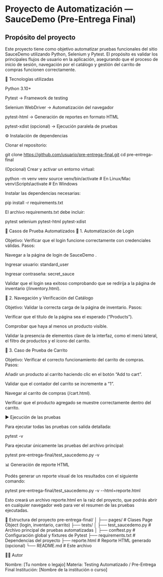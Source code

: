 # Proyecto de Automatización — SauceDemo (Pre-Entrega Final)
## Propósito del proyecto

Este proyecto tiene como objetivo automatizar pruebas funcionales del sitio SauceDemo
 utilizando Python, Selenium y Pytest.
El propósito es validar los principales flujos de usuario en la aplicación, asegurando que el proceso de inicio de sesión, navegación por el catálogo y gestión del carrito de compras funcionen correctamente.

🧰 Tecnologías utilizadas

Python 3.10+

Pytest → Framework de testing

Selenium WebDriver → Automatización del navegador

pytest-html → Generación de reportes en formato HTML

pytest-xdist (opcional) → Ejecución paralela de pruebas

⚙️ Instalación de dependencias

Clonar el repositorio:

git clone https://github.com/usuario/pre-entrega-final.git
cd pre-entrega-final


(Opcional) Crear y activar un entorno virtual:

python -m venv venv
source venv/bin/activate     # En Linux/Mac
venv\Scripts\activate        # En Windows


Instalar las dependencias necesarias:

pip install -r requirements.txt


El archivo requirements.txt debe incluir:

pytest
selenium
pytest-html
pytest-xdist

🧩 Casos de Prueba Automatizados
🔐 1. Automatización de Login

Objetivo: Verificar que el login funcione correctamente con credenciales válidas.
Pasos:

Navegar a la página de login de SauceDemo
.

Ingresar usuario: standard_user

Ingresar contraseña: secret_sauce

Validar que el login sea exitoso comprobando que se redirija a la página de inventario (/inventory.html).

🛒 2. Navegación y Verificación del Catálogo

Objetivo: Validar la correcta carga de la página de inventario.
Pasos:

Verificar que el título de la página sea el esperado (“Products”).

Comprobar que haya al menos un producto visible.

Validar la presencia de elementos clave de la interfaz, como el menú lateral, el filtro de productos y el ícono del carrito.

🧺 3. Caso de Prueba de Carrito

Objetivo: Verificar el correcto funcionamiento del carrito de compras.
Pasos:

Añadir un producto al carrito haciendo clic en el botón “Add to cart”.

Validar que el contador del carrito se incremente a “1”.

Navegar al carrito de compras (/cart.html).

Verificar que el producto agregado se muestre correctamente dentro del carrito.

▶️ Ejecución de las pruebas

Para ejecutar todas las pruebas con salida detallada:

pytest -v


Para ejecutar únicamente las pruebas del archivo principal:

pytest pre-entrega-final/test_saucedemo.py -v

📊 Generación de reporte HTML

Podés generar un reporte visual de los resultados con el siguiente comando:

pytest pre-entrega-final/test_saucedemo.py -v --html=reporte.html


Esto creará un archivo reporte.html en la raíz del proyecto, que podrás abrir en cualquier navegador web para ver el resumen de las pruebas ejecutadas.

📁 Estructura del proyecto
pre-entrega-final/
│
├── pages/                      # Clases Page Object (login, inventario, carrito)
├── tests/
│   ├── test_saucedemo.py       # Archivo principal de pruebas automatizadas
│
├── conftest.py                 # Configuración global y fixtures de Pytest
├── requirements.txt            # Dependencias del proyecto
├── reporte.html                # Reporte HTML generado (opcional)
└── README.md                   # Este archivo

🧑‍💻 Autor

Nombre: [Tu nombre o legajo]
Materia: Testing Automatizado / Pre-Entrega Final
Institución: [Nombre de la institución o curso]